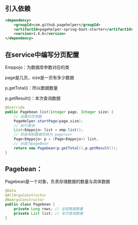  ## 引入依赖

```xml
<dependency>
    <groupId>com.github.pagehelper</groupId>
    <artifactId>pagehelper-spring-boot-starter</artifactId>
    <version>1.4.6</version>
</dependency>
```

## 在service中编写分页配置

Emppojo：为数据库参数对应的类

page是几页，size是一页有多少数据

p.getTotal()：所以数据数量

p.getResult()：本次查询数据

```java
@Override
public Pagebean list(Integer page, Integer size) {
    // 设置分页参数
    PageHelper.startPage(page,size);
    // 执行查询
    List<Emppojo> list = emp.list();
    // 将查询到数据将转为 page<xx>
    Page<Emppojo> p = (Page<Emppojo>) list;
    // 封装为pageBean
    return new Pagebean(p.getTotal(),p.getResult());
}
```

## Pagebean：

Pagebean是一个对象，负责存储数据的数量与具体数据

```java
@Data
@AllArgsConstructor
@NoArgsConstructor
public class Pagebean {
    private Long rows; // 全部数据数量
    private List list; // 本次查询数据
}
```